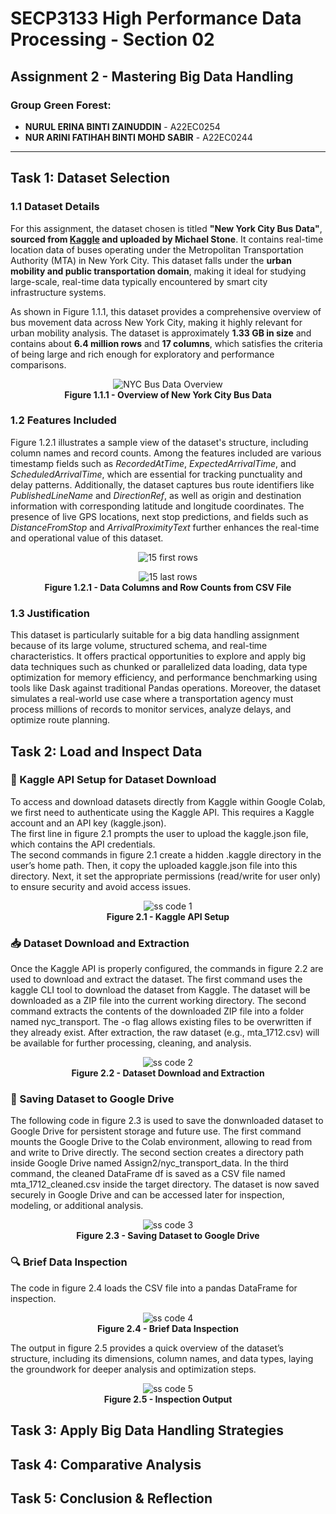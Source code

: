 <h1>SECP3133 High Performance Data Processing - Section 02</h1>

<h2>Assignment 2 - Mastering Big Data Handling</h2>

<h3>Group Green Forest:</h3>
<ul>
<li><strong>NURUL ERINA BINTI ZAINUDDIN</strong> - A22EC0254</li>
<li><strong>NUR ARINI FATIHAH BINTI MOHD SABIR</strong> - A22EC0244</li>
</ul>

<hr>

<h2>Task 1: Dataset Selection</h2>

### 1.1 Dataset Details
For this assignment, the dataset chosen is titled **"New York City Bus Data"**, **sourced from [Kaggle](https://www.kaggle.com/datasets/stoney71/new-york-city-transport-statistics?select=mta_1712.csv) and 
uploaded by Michael Stone**. It contains real-time location data of buses operating under the Metropolitan Transportation Authority (MTA) in New York City. This dataset falls under the **urban mobility and public transportation domain**, making it ideal for studying large-scale, real-time data typically encountered by smart city infrastructure systems.

As shown in Figure 1.1.1, this dataset provides a comprehensive overview of bus movement data across New York City, making it highly relevant for urban mobility analysis. The dataset is approximately **1.33 GB in size** and contains about **6.4 million rows** and **17 columns**, which satisfies the criteria of being large and rich enough for exploratory and performance comparisons.

<p align="center"> <img src="https://github.com/user-attachments/assets/dc7cffef-f971-4d71-9ad7-9b1155e0e77c" alt="NYC Bus Data Overview" /> <br><strong>Figure 1.1.1 - Overview of New York City Bus Data</strong> </p>

### 1.2 Features Included
Figure 1.2.1 illustrates a sample view of the dataset's structure, including column names and record counts. Among the features included are various timestamp fields such as *RecordedAtTime*, *ExpectedArrivalTime*, and *ScheduledArrivalTime*, which are essential for tracking punctuality and delay patterns. Additionally, the dataset captures bus route identifiers like *PublishedLineName* and *DirectionRef*, as well as origin and destination information with corresponding latitude and longitude coordinates. The presence of live GPS locations, next stop predictions, and fields such as *DistanceFromStop* and *ArrivalProximityText* further enhances the real-time and operational value of this dataset.

<p align="center"> <img src="https://github.com/user-attachments/assets/6112396b-dc45-460c-b17b-8a3e43202367" alt="15 first rows"/>
<p align="center"> <img src="https://github.com/user-attachments/assets/6c4b7019-7a7f-4409-84e8-fd4abf32b28e" alt="15 last rows" /> 
<br><strong>Figure 1.2.1 - Data Columns and Row Counts from CSV File</strong> </p>

### 1.3 Justification
This dataset is particularly suitable for a big data handling assignment because of its large volume, structured schema, and real-time characteristics. It offers practical opportunities to explore and apply big data techniques such as chunked or parallelized data loading, data type optimization for memory efficiency, and performance benchmarking using tools like Dask against traditional Pandas operations. Moreover, the dataset simulates a real-world use case where a transportation agency must process millions of records to monitor services, analyze delays, and optimize route planning.

<h2>Task 2: Load and Inspect Data</h2>

### 🔐 Kaggle API Setup for Dataset Download

To access and download datasets directly from Kaggle within Google Colab, we first need to authenticate using the Kaggle API. This requires a Kaggle account and an API key (kaggle.json). <br> 
The first line in figure 2.1 prompts the user to upload the kaggle.json file, which contains the API credentials. <br>
The second commands in figure 2.1 create a hidden .kaggle directory in the user’s home path. Then, it copy the uploaded kaggle.json file into this directory. Next, it set the appropriate permissions (read/write for user only) to ensure security and avoid access issues.

<p align="center"> <img src="https://github.com/user-attachments/assets/0a805554-e4a2-464b-a503-78e5e7c4ea6e" alt="ss code 1" /> 
<br><strong>Figure 2.1 - Kaggle API Setup </strong> </p>

### 📥 Dataset Download and Extraction
Once the Kaggle API is properly configured, the commands in figure 2.2 are used to download and extract the dataset. The first command uses the kaggle CLI tool to download the dataset from Kaggle. The dataset will be downloaded as a ZIP file into the current working directory. The second command extracts the contents of the downloaded ZIP file into a folder named nyc_transport. The -o flag allows existing files to be overwritten if they already exist. After extraction, the raw dataset (e.g., mta_1712.csv) will be available for further processing, cleaning, and analysis.

<p align="center"> <img src="https://github.com/user-attachments/assets/16e9d301-8f6a-4542-ab22-499dd2d45f63" alt="ss code 2" /> 
<br><strong>Figure 2.2 - Dataset Download and Extraction </strong> </p>

### 💾 Saving Dataset to Google Drive

The following code in figure 2.3 is used to save the donwnloaded dataset to Google Drive for persistent storage and future use. The first command mounts the Google Drive to the Colab environment, allowing to read from and write to Drive directly. The second section creates a directory path inside Google Drive named Assign2/nyc_transport_data. In the third command, the cleaned DataFrame df is saved as a CSV file named mta_1712_cleaned.csv inside the target directory. The dataset is now saved securely in Google Drive and can be accessed later for inspection, modeling, or additional analysis.

<p align="center"> <img src="https://github.com/user-attachments/assets/fb66f801-9131-4659-a855-4c7ebe399309" alt="ss code 3" /> 
<br><strong>Figure 2.3 - Saving Dataset to Google Drive </strong> </p>

### 🔍 Brief Data Inspection

The code in figure 2.4 loads the CSV file into a pandas DataFrame for inspection. 

<p align="center"> <img src="https://github.com/user-attachments/assets/263ec5e9-9f21-4464-b7a5-8937e442dbfb" alt="ss code 4" /> 
<br><strong>Figure 2.4 - Brief Data Inspection </strong> </p>

The output in figure 2.5 provides a quick overview of the dataset’s structure, including its dimensions, column names, and data types, laying the groundwork for deeper analysis and optimization steps.

<p align="center"> <img src="https://github.com/user-attachments/assets/63563598-6eb2-4ad7-be35-a19a355099d5" alt="ss code 5" /> 
<br><strong>Figure 2.5 - Inspection Output </strong> </p>


<h2>Task 3: Apply Big Data Handling Strategies</h2>

<h2>Task 4: Comparative Analysis</h2>

<h2>Task 5: Conclusion & Reflection</h2>
